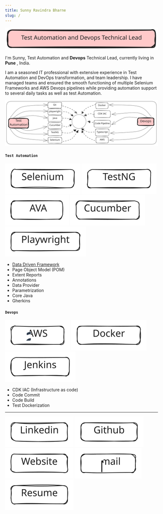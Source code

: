 ```yaml
---
title: Sunny Ravindra Bharne
slug: /
---
```

![TestAutomationAndDevopsTechnicalLead](../../static/img/TestAutomationLead.svg)

I'm Sunny, Test Automation and **Devops** Technical Lead, currently living in **Pune** , India.

I am a seasoned IT professional with extensive experience in Test Automation and DevOps transformation, and team leadership. I have managed teams and ensured the smooth functioning of multiple Selenium Frameworks and AWS Devops pipelines while providing automation support to several daily tasks as well as test Automation.


![Banner](../../static/img/Banner.svg)


#### `Test Automation`

![Selenium](../../static/img/Selenium.svg)  ![TestNG](../../static/img/TestNG.svg)  ![Java](../../static/img/Java.svg)  ![Cucumber](../../static/img/Cucumber.svg)  ![Playwright](../../static/img/Playwright.svg) 

- [Data Driven Framework](https://github.com/sunnyRavindra/DataDrivenFramework) 
- Page Object Model (POM)
- Extent Reports
- Annotations 
- Data Provider
- Parametrization
- Core Java
- Gherkins


#### `Devops`
![AWS](../../static/img/AWS.svg)  ![Docker](../../static/img/Docker.svg)  ![Jenkins](../../static/img/Jenkins.svg)  

- CDK IAC (Infrastructure as code)
- Code Commit
- Code Build
- Test Dockerization

***

[![LinkedIn](../../static/img/Linkedin.svg)](https://www.linkedin.com/in/sunnybharne)  [![Github](../../static/img/Github.svg)](https://github.com/sunnyRavindra)  [![Website](../../static/img/Website.svg)](https://www.botcat.org)  [![Email](../../static/img/Email.svg)](mailto:sunny.bharne.devops@gmail.com?subject=Test_Automation_Devops_Expert)  [![Resume](../../static/img/Resume.svg)](../../static/resume/SunnyRavindra_Resume.pdf)
